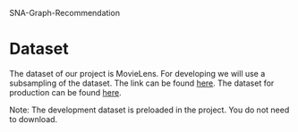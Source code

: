 SNA-Graph-Recommendation

# Dataset

The dataset of our project is MovieLens. For developing we will use a subsampling of the dataset. The link can be found [here](https://github.com/srviest/movie-recommender/tree/master/dataset/movielens/small). The dataset for production can be found [here](https://grouplens.org/datasets/movielens/).

Note: The development dataset is preloaded in the project. You do not need to download.